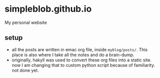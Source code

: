 # simpleblob.github.io
My personal website

## setup
- all the posts are written in emac org file, inside `myblog/posts/`. This place is also where I take all the notes and do a brain-dump.
- originally, hakyll was used to convert these org files into a static site. now I am changing that to custom python script because of familiarity. not done yet.

